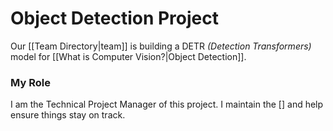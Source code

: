 # Object Detection Project

Our [[Team Directory|team]] is building a DETR *(Detection Transformers)* model for [[What is Computer Vision?|Object Detection]]. 

### My Role

I am the Technical Project Manager of this project. I maintain the [] and help ensure things stay on track.
